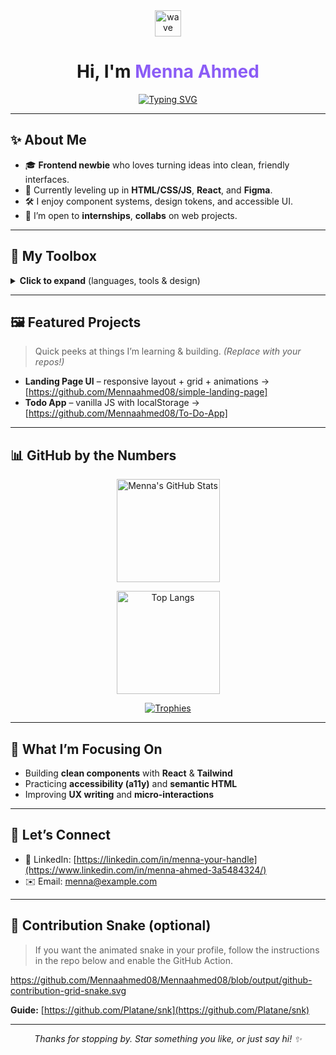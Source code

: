 <!--
README template for a standout animated GitHub profile.
1) Replace ALL occurrences of USERNAME with your actual GitHub username.
2) Replace links for LinkedIn/Behance/Email.
3) Commit this as README.md in a repo named exactly your USERNAME.
-->

<div align="center">

<img src="https://media.giphy.com/media/hvRJCLFzcasrR4ia7z/giphy.gif" width="42" alt="wave"/>

# Hi, I'm <span style="color:#8b5cf6">Menna Ahmed</span>

[![Typing SVG](https://readme-typing-svg.herokuapp.com?font=Fira+Code\&size=22\&duration=3000\&pause=800\&center=true\&vCenter=true\&width=650\&lines=UI%2FUX+Student+%26+Frontend+Explorer;I+design+%26+build+usable+interfaces;Learning+JS%2C+React%2C+and+Figma+every+day;Open+to+internships+and+collabs+%F0%9F%9A%80)](https://git.io/typing-svg)


</div>

---

## ✨ About Me

* 🎓 **Frontend newbie** who loves turning ideas into clean, friendly interfaces.
* 🌱 Currently leveling up in **HTML/CSS/JS**, **React**, and **Figma**.
* 🛠 I enjoy component systems, design tokens, and accessible UI.
* 🤝 I’m open to **internships**, **collabs** on web projects.

---

## 🧰 My Toolbox

<details>
  <summary><b>Click to expand</b> (languages, tools & design)</summary>
  <br/>
  <p>
    <img alt="HTML" height="32" src="https://cdn.jsdelivr.net/gh/devicons/devicon@latest/icons/html5/html5-original.svg"/>
    <img alt="CSS" height="32" src="https://cdn.jsdelivr.net/gh/devicons/devicon@latest/icons/css3/css3-original.svg"/>
    <img alt="JavaScript" height="32" src="https://cdn.jsdelivr.net/gh/devicons/devicon@latest/icons/javascript/javascript-original.svg"/>
    <img alt="React" height="32" src="https://cdn.jsdelivr.net/gh/devicons/devicon@latest/icons/react/react-original.svg"/>
    <img alt="Bootstrap" height="32" src="https://cdn.jsdelivr.net/gh/devicons/devicon@latest/icons/bootstrap/bootstrap-original.svg"/>
    <img alt="Figma" height="32" src="https://cdn.jsdelivr.net/gh/devicons/devicon@latest/icons/figma/figma-original.svg"/>
    <img alt="Git" height="32" src="https://cdn.jsdelivr.net/gh/devicons/devicon@latest/icons/git/git-original.svg"/>
    <img alt="GitHub" height="32" src="https://cdn.jsdelivr.net/gh/devicons/devicon@latest/icons/github/github-original.svg"/>
    <img alt="VS Code" height="32" src="https://cdn.jsdelivr.net/gh/devicons/devicon@latest/icons/vscode/vscode-original.svg"/>
  </p>
</details>

---

## 🖼️ Featured Projects

> Quick peeks at things I’m learning & building. *(Replace with your repos!)*

* **Landing Page UI** – responsive layout + grid + animations → [https://github.com/Mennaahmed08/simple-landing-page]
* **Todo App** – vanilla JS with localStorage → [https://github.com/Mennaahmed08/To-Do-App]

---

## 📊 GitHub by the Numbers

<div align="center">

<a href="https://github.com/anuraghazra/github-readme-stats"><img alt="Menna's GitHub Stats" height="165" src="https://github-readme-stats.vercel.app/api?username=Mennaahmed08&show_icons=true&hide=issues&rank_icon=github"/></a>

<a href="https://github.com/anuraghazra/github-readme-stats"><img alt="Top Langs" height="165" src="https://github-readme-stats.vercel.app/api/top-langs/?username=Mennaahmed08&layout=compact&langs_count=8"/></a>

<a href="https://github.com/ryo-ma/github-profile-trophy"><img alt="Trophies" src="https://github-profile-trophy.vercel.app/?username=Mennaahmed08&row=1&margin-w=8"/></a>

</div>

---

## 🎯 What I’m Focusing On

* Building **clean components** with **React** & **Tailwind**
* Practicing **accessibility (a11y)** and **semantic HTML**
* Improving **UX writing** and **micro-interactions**

---

## 💬 Let’s Connect

* 💼 LinkedIn: [https://linkedin.com/in/menna-your-handle](https://www.linkedin.com/in/menna-ahmed-3a5484324/)
* ✉️ Email: [menna@example.com](mailto:menna128492@gmail.com)

---

## 🐍 Contribution Snake (optional)

> If you want the animated snake in your profile, follow the instructions in the repo below and enable the GitHub Action.


https://github.com/Mennaahmed08/Mennaahmed08/blob/output/github-contribution-grid-snake.svg


**Guide:** [https://github.com/Platane/snk](https://github.com/Platane/snk)


---

<p align="center">
  <i>Thanks for stopping by. Star something you like, or just say hi! ✨</i>
</p>
